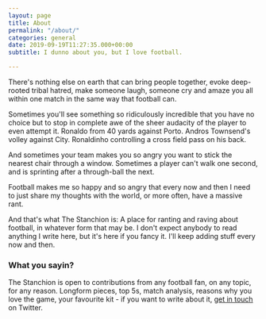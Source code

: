 ```yaml
---
layout: page
title: About
permalink: "/about/"
categories: general
date: 2019-09-19T11:27:35.000+00:00
subtitle: I dunno about you, but I love football.

---
```

There's nothing else on earth that can bring people together, evoke deep-rooted tribal hatred, make someone laugh, someone cry and amaze you all within one match in the same way that football can.

Sometimes you'll see something so ridiculously incredible that you have no choice but to stop in complete awe of the sheer audacity of the player to even attempt it. Ronaldo from 40 yards against Porto. Andros Townsend's volley against City. Ronaldinho controlling a cross field pass on his back.

And sometimes your team makes you so angry you want to stick the nearest chair through a window. Sometimes a player can't walk one second, and is sprinting after a through-ball the next.

Football makes me so happy and so angry that every now and then I need to just share my thoughts with the world, or more often, have a massive rant.

And that's what The Stanchion is: A place for ranting and raving about football, in whatever form that may be. I don't expect anybody to read anything I write here, but it's here if you fancy it. I'll keep adding stuff every now and then.

### What you sayin?

The Stanchion is open to contributions from any football fan, on any topic, for any reason. Longform pieces, top 5s, match analysis, reasons why you love the game, your favourite kit - if you want to write about it, [get in touch](https://www.twitter.com/the_stanchion "The Stanchion on Twitter") on Twitter.